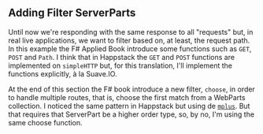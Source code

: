 ## Adding Filter ServerParts

Until now we're responding with the same response to all "requests" but, in real live applications, we want to filter based on, at least, the request path. In this example the F# Applied Book introduce some functions such as `GET`, `POST` and `Path`. I think that in Happstack the `GET` and `POST` functions are implemented on `simpleHTTP` but, for this translation, I'll implement the functions explicitly, à la Suave.IO.

At the end of this section the F# book introduce a new filter, `choose`, in order to handle multiple routes, that is, choose the first match from a WebParts collection. I noticed the same pattern in Happstack but using de [`mplus`](https://www.haskell.org/hoogle/?hoogle=mplus). But that requires that ServerPart be a higher order type, so, by no, I'm using the same choose function.